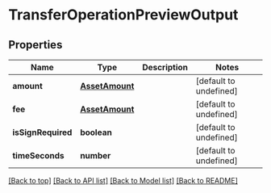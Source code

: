 # TransferOperationPreviewOutput

## Properties

|Name | Type | Description | Notes|
|------------ | ------------- | ------------- | -------------|
|**amount** | [**AssetAmount**](AssetAmount.md) |  | [default to undefined]|
|**fee** | [**AssetAmount**](AssetAmount.md) |  | [default to undefined]|
|**isSignRequired** | **boolean** |  | [default to undefined]|
|**timeSeconds** | **number** |  | [default to undefined]|




[[Back to top]](#) [[Back to API list]](../../README.md#documentation-for-api-endpoints) [[Back to Model list]](../../README.md#documentation-for-models) [[Back to README]](../../README.md)
